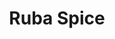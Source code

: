 ---
title: "Ruba Spice"
address: "Unit 6, Orpen Shopping Centre, Upper Lisburn Rd, Finaghy, Belfast, Co. Antrim BT10 0BG"
tel: "028 9061 3255"
county: "Antrim"
category: "Indian Restaurants"
type: "Content"
lat: "54.560495"
lng: "-5.986408"
---